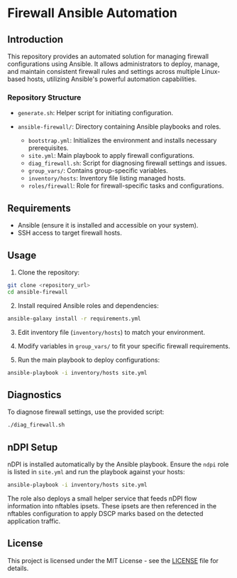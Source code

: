 # Firewall Ansible Automation

## Introduction

This repository provides an automated solution for managing firewall configurations using Ansible. It allows administrators to deploy, manage, and maintain consistent firewall rules and settings across multiple Linux-based hosts, utilizing Ansible's powerful automation capabilities.

### Repository Structure

* `generate.sh`: Helper script for initiating configuration.
* `ansible-firewall/`: Directory containing Ansible playbooks and roles.

  * `bootstrap.yml`: Initializes the environment and installs necessary prerequisites.
  * `site.yml`: Main playbook to apply firewall configurations.
  * `diag_firewall.sh`: Script for diagnosing firewall settings and issues.
  * `group_vars/`: Contains group-specific variables.
  * `inventory/hosts`: Inventory file listing managed hosts.
  * `roles/firewall`: Role for firewall-specific tasks and configurations.

## Requirements

* Ansible (ensure it is installed and accessible on your system).
* SSH access to target firewall hosts.

## Usage

1. Clone the repository:

```bash
git clone <repository_url>
cd ansible-firewall
```

2. Install required Ansible roles and dependencies:

```bash
ansible-galaxy install -r requirements.yml
```

3. Edit inventory file (`inventory/hosts`) to match your environment.

4. Modify variables in `group_vars/` to fit your specific firewall requirements.

5. Run the main playbook to deploy configurations:

```bash
ansible-playbook -i inventory/hosts site.yml
```

## Diagnostics

To diagnose firewall settings, use the provided script:

```bash
./diag_firewall.sh
```

## nDPI Setup

nDPI is installed automatically by the Ansible playbook. Ensure the
`ndpi` role is listed in `site.yml` and run the playbook against your
hosts:

```bash
ansible-playbook -i inventory/hosts site.yml
```

The role also deploys a small helper service that feeds nDPI flow
information into nftables ipsets. These ipsets are then referenced in the
nftables configuration to apply DSCP marks based on the detected
application traffic.

## License

This project is licensed under the MIT License - see the [LICENSE](LICENSE) file for details.
